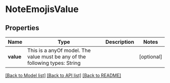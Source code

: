 # NoteEmojisValue



## Properties
Name | Type | Description | Notes
------------ | ------------- | ------------- | -------------
**value** | This is a anyOf model. The value must be any of the following types: String |  | [optional] 





[[Back to Model list]](../README.md#models) [[Back to API list]](../README.md#api-endpoints) [[Back to README]](../README.md)


